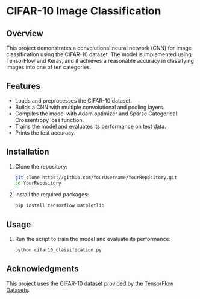 # CIFAR-10 Image Classification

## Overview
This project demonstrates a convolutional neural network (CNN) for image classification using the CIFAR-10 dataset. The model is implemented using TensorFlow and Keras, and it achieves a reasonable accuracy in classifying images into one of ten categories.

## Features
- Loads and preprocesses the CIFAR-10 dataset.
- Builds a CNN with multiple convolutional and pooling layers.
- Compiles the model with Adam optimizer and Sparse Categorical Crossentropy loss function.
- Trains the model and evaluates its performance on test data.
- Prints the test accuracy.

## Installation
1. Clone the repository:
    ```bash
    git clone https://github.com/YourUsername/YourRepository.git
    cd YourRepository
    ```
2. Install the required packages:
    ```bash
    pip install tensorflow matplotlib
    ```

## Usage
1. Run the script to train the model and evaluate its performance:
    ```bash
    python cifar10_classification.py
    ```
    

## Acknowledgments
This project uses the CIFAR-10 dataset provided by the [TensorFlow Datasets](https://www.tensorflow.org/datasets/catalog/cifar10).

